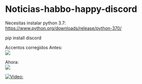 # Noticias-habbo-happy-discord



Necesitas instalar python 3.7: https://www.python.org/downloads/release/python-370/


pip install discord


Accentos corregidos
Antes:
<br>
<img src="https://i.imgur.com/B1Gx7Ky.png">

Ahora:
<br>
<img src="https://i.imgur.com/7R1ibqY.png">


[![Video: ](https://img.youtube.com/vi/-iu4K-nSeHU/0.jpg)](https://www.youtube.com/watch?v=-iu4K-nSeHU)
